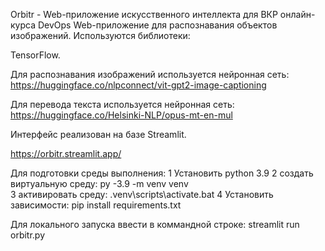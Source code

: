 Orbitr - Web-приложение искусственного интеллекта для ВКР онлайн-курса DevOps
Web-приложение для распознавания объектов изображений. Используются библиотеки:

TensorFlow.

Для распознавания изображений используется нейронная сеть:
https://huggingface.co/nlpconnect/vit-gpt2-image-captioning

Для перевода текста используется нейронная сеть:
https://huggingface.co/Helsinki-NLP/opus-mt-en-mul

Интерфейс реализован на базе Streamlit.

https://orbitr.streamlit.app/


Для подготовки среды выполнения:
1 Установить python 3.9
2 создать виртуальную среду: 
    py -3.9 -m venv venv  
3 активировать среду: 
    .venv\scripts\activate.bat
4 Установить зависимости:
    pip install requirements.txt


Для локального запуска ввести в коммандной строке:
streamlit run orbitr.py
